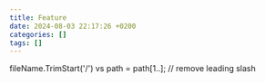 ```yaml
---
title: Feature
date: 2024-08-03 22:17:26 +0200
categories: []
tags: []
---
```

fileName.TrimStart('/') vs  path = path[1..]; // remove leading slash